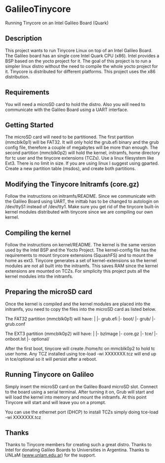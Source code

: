 
# GalileoTinycore
Running Tinycore on an Intel Galileo Board (Quark)

## Description

This project wants to run Tinycore Linux on top of an Intel Galileo Board. The Galileo board has an single core Intel Quark CPU (x86). Intel provides a BSP based on the yocto project for it.
The goal of this project is to run a simpler linux distro without the need to compile the whole yocto project for it.
Tinycore is distributed for different platforms. This project uses the x86 distribution.

## Requirements

You will need a microSD card to hold the distro.
Also you will need to communicate with the Galileo Board using a UART interface. 

## Getting Started

The microSD card will need to be partitioned. The first partition (mmcblk0p1) will be FAT32. It will only hold the grub.efi binary and the grub config file, therefore a couple of megabytes will be more than enough.
The second partition (mmcblk0p2) will hold the kernel, initramfs, home directory for tc user and the tinycore extensions (TCZs).
Use a linux filesystem like Ext3. There is no limit in size.
If you are using linux I suggest using gparted. Create a new partition table (msdos), and create both partitions.

## Modifying the Tinycore Initramfs (core.gz)

Follow the instructions on initramfs/README. Since we communicate with the Galileo Board using UART, the inittab has to be changed to autologin on /dev/ttyS1 instead of /dev/tty1. Make sure you get rid of the tinycore built-in kernel modules distributed with tinycore since we are compiling our own kernel.

## Compiling the kernel

Follow the instructions on kernel/README. The kernel is the same version used by the Intel BSP and the Yocto Project. The kernel-config file has the requirements to mount tinycore extensions (SquashFS) and to mount the home as ext3. 
Tinycore generates a set of kernel-extensions so the kernel modules are not all built into the initramfs. This saves RAM since the kernel extensions are mounted on TCZs. For simplicity this project puts all the kernel modules into the initramfs.

## Preparing the microSD card

Once the kernel is compiled and the kernel modules are placed into the initramfs, you need to copy the files into the microSD card as listed below.

The FAT32 partition (mmcblk0p1) will have:
|
|- grub.efi
|- boot/
    |- grub/
        |- grub.conf 

The EXT3 partition (mmcblk0p2) will have:
|
|- bzImage
|- core.gz
|- tce/
    |- onboot.lst
    |- optional/

After the first boot, tinycore will create /home/tc on mmcblk0p2 to hold tc user home.
Any TCZ installed using tce-load -wi XXXXXXX.tcz will end up in tce/optional so it will persist after a reboot.

## Running Tinycore on Galileo

Simply insert the microSD card on the Galileo Board microSD slot. Connect to the board using a serial terminal. After turning it on, Grub will start and will load the kernel into memory and mount the initramfs. At this point Tinycore will start and will leave you on a prompt.

You can use the ethernet port (DHCP) to install TCZs simply doing tce-load -wi XXXXXXX.tcz


## Thanks

Thanks to Tinycore members for creating such a great distro.
Thanks to Intel for donating Galileo Boards to Universities in Argentina.
Thanks to UNLaM (www.unlam.edu.ar) for the support.
